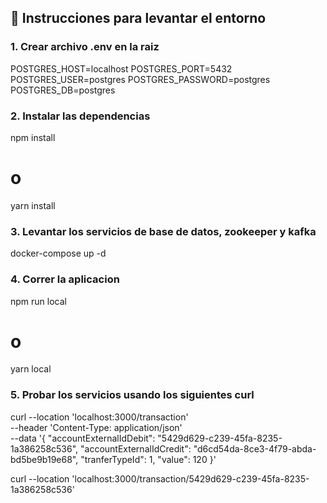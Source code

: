 ## 🚀 Instrucciones para levantar el entorno

### 1. Crear archivo .env en la raiz

POSTGRES_HOST=localhost
POSTGRES_PORT=5432
POSTGRES_USER=postgres
POSTGRES_PASSWORD=postgres
POSTGRES_DB=postgres

### 2. Instalar las dependencias

npm install

# o 

yarn install

### 3. Levantar los servicios de base de datos, zookeeper y kafka

docker-compose up -d

### 4. Correr la aplicacion 

npm run local

# o

yarn local

### 5. Probar los servicios usando los siguientes curl

curl --location 'localhost:3000/transaction' \
--header 'Content-Type: application/json' \
--data '{
  "accountExternalIdDebit": "5429d629-c239-45fa-8235-1a386258c536",
  "accountExternalIdCredit": "d6cd54da-8ce3-4f79-abda-bd5be9b19e68",
  "tranferTypeId": 1,
  "value": 120
}'

curl --location 'localhost:3000/transaction/5429d629-c239-45fa-8235-1a386258c536'